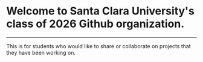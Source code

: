 # Welcome to Santa Clara University's class of 2026 Github organization.
---
This is for students who would like to share or collaborate on projects that they have been working on.

